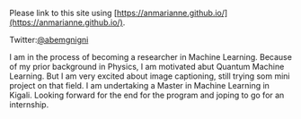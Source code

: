 ---
---

Please link to this site using [https://anmarianne.github.io/](https://anmarianne.github.io/).

Twitter:[@abemgnigni](https://twitter.com/abemgnigni)

I am in the process of becoming a researcher in Machine Learning. Because of my prior background in Physics, I am motivated abut Quantum Machine Learning. But I am very excited about image captioning, still trying som mini project on that field. I am undertaking a Master in Machine Learning in Kigali. Looking forward for the end for the program and joping to go for an internship. 




